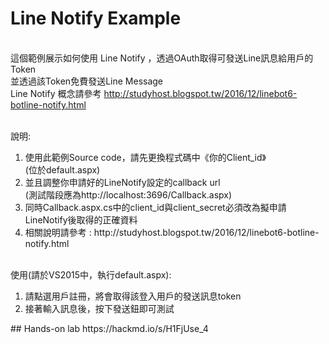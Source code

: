 # Line Notify Example

<br/>這個範例展示如何使用 Line Notify ，透過OAuth取得可發送Line訊息給用戶的Token
<br/>並透過該Token免費發送Line Message
<br/>Line Notify 概念請參考 http://studyhost.blogspot.tw/2016/12/linebot6-botline-notify.html

<br/>說明: 
<ol>
<li>使用此範例Source code，請先更換程式碼中《你的Client_id》<br/> (位於default.aspx) </li>
<li>並且調整你申請好的LineNotify設定的callback url <br/> (測試階段應為http://localhost:3696/Callback.aspx) </li>
<li>同時Callback.aspx.cs中的client_id與client_secret必須改為擬申請LineNotify後取得的正確資料</li>
<li>相關說明請參考 : http://studyhost.blogspot.tw/2016/12/linebot6-botline-notify.html </li>
</ol>
<br/>使用(請於VS2015中，執行default.aspx): 
<ol>
<li>請點選用戶註冊，將會取得該登入用戶的發送訊息token</li>
<li>接著輸入訊息後，按下發送鈕即可測試</li>
</ol>
## Hands-on lab
https://hackmd.io/s/H1FjUse_4
